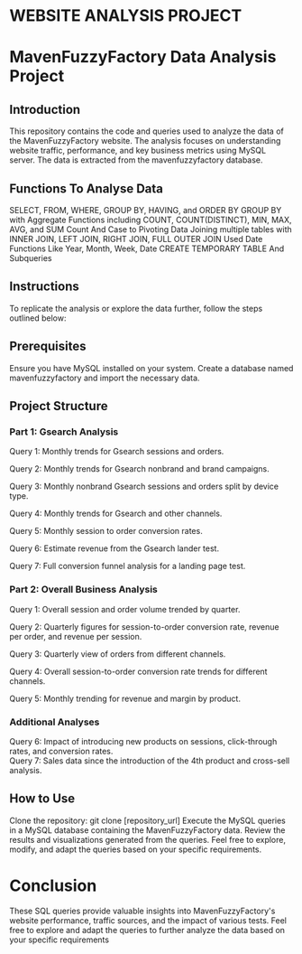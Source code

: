 # WEBSITE ANALYSIS PROJECT
# MavenFuzzyFactory Data Analysis Project
## Introduction
This repository contains the code and queries used to analyze the data of the MavenFuzzyFactory website. The analysis focuses on understanding website traffic, performance, and key business metrics using MySQL server. The data is extracted from the mavenfuzzyfactory database.

## Functions To Analyse Data
 SELECT, FROM, WHERE, GROUP BY, HAVING, and ORDER BY
 GROUP BY with Aggregate Functions
including COUNT, COUNT(DISTINCT), MIN, MAX, AVG, and SUM
Count And Case to Pivoting Data
Joining multiple tables with INNER JOIN, 
LEFT JOIN, RIGHT JOIN, FULL OUTER JOIN
Used Date Functions Like Year, Month, Week, Date
CREATE TEMPORARY TABLE And Subqueries
## Instructions
To replicate the analysis or explore the data further, follow the steps outlined below:

## Prerequisites
Ensure you have MySQL installed on your system.
Create a database named mavenfuzzyfactory and import the necessary data.

## Project Structure
### Part 1: Gsearch Analysis

Query 1: Monthly trends for Gsearch sessions and orders.

Query 2: Monthly trends for Gsearch nonbrand and brand campaigns.

Query 3: Monthly nonbrand Gsearch sessions and orders split by 
device type.

Query 4: Monthly trends for Gsearch and other channels.

Query 5: Monthly session to order conversion rates.

Query 6: Estimate revenue from the Gsearch lander test.

Query 7: Full conversion funnel analysis for a landing page test.
### Part 2: Overall Business Analysis

Query 1: Overall session and order volume trended by quarter. 

Query 2: Quarterly figures for session-to-order conversion rate, revenue per order, and revenue per session.  

Query 3: Quarterly view of orders from different channels.  

Query 4: Overall session-to-order conversion rate trends for    different channels.  

Query 5: Monthly trending for revenue and margin by product.

### Additional Analyses

Query 6: Impact of introducing new products on sessions, click-through rates, and conversion rates.  
Query 7: Sales data since the introduction of the 4th product and cross-sell analysis.
## How to Use
Clone the repository: git clone [repository_url]
Execute the MySQL queries in a MySQL database containing the MavenFuzzyFactory data.
Review the results and visualizations generated from the queries.
Feel free to explore, modify, and adapt the queries based on your specific requirements.

# Conclusion
These SQL queries provide valuable insights into MavenFuzzyFactory's website performance, traffic sources, and the impact of various tests. Feel free to explore and adapt the queries to further analyze the data based on your specific requirements
